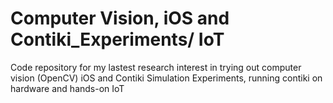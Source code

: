 Computer Vision, iOS and Contiki_Experiments/ IoT
=================================================

Code repository for my lastest research interest in trying out computer vision (OpenCV) iOS and Contiki Simulation Experiments, running contiki on hardware and hands-on IoT
